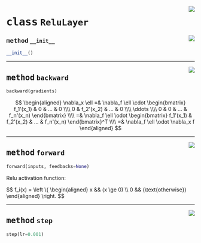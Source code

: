 <!-- markdownlint-disable -->

<a href="../mnn/layer.py#L168"><img align="right" style="float:right;" src="https://img.shields.io/badge/-source-cccccc?style=flat-square"></a>

# <kbd>class</kbd> `ReluLayer`




<a href="../mnn/layer.py#L5"><img align="right" style="float:right;" src="https://img.shields.io/badge/-source-cccccc?style=flat-square"></a>

### <kbd>method</kbd> `__init__`

```python
__init__()
```








---

<a href="../mnn/layer.py#L185"><img align="right" style="float:right;" src="https://img.shields.io/badge/-source-cccccc?style=flat-square"></a>

## <kbd>method</kbd> `backward`

```python
backward(gradients)
```

$$ \begin{aligned} \nabla_x \ell =& \nabla_f \ell \cdot \begin{bmatrix} f_1'(x_1) & 0 & ... & 0 \\\\ 0 & f_2'(x_2) & ... & 0 \\\\ \ddots \\\\ 0 & 0 & ... & f_n'(x_n) \end{bmatrix} \\\\ =& \nabla_f \ell \odot \begin{bmatrix} f_1'(x_1) & f_2'(x_2) & ... & f_n'(x_n) \end{bmatrix}^T \\\\ =& \nabla_f \ell \odot \nabla_x f \end{aligned} $$ 

---

<a href="../mnn/layer.py#L169"><img align="right" style="float:right;" src="https://img.shields.io/badge/-source-cccccc?style=flat-square"></a>

## <kbd>method</kbd> `forward`

```python
forward(inputs, feedbacks=None)
```

Relu activation function: 

$$ f_i(x) = \left \\{ \begin{aligned} x && (x \ge 0) \\\\ 0 && (\text{otherwise}) \end{aligned} \right. $$ 

---

<a href="../mnn/layer.py#L20"><img align="right" style="float:right;" src="https://img.shields.io/badge/-source-cccccc?style=flat-square"></a>

## <kbd>method</kbd> `step`

```python
step(lr=0.001)
```






